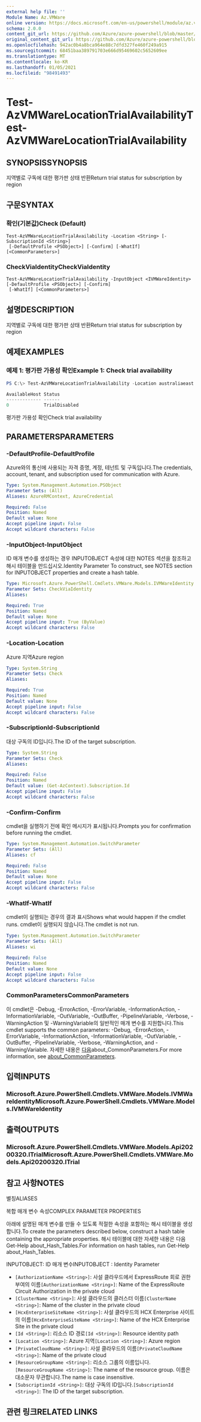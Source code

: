 ```yaml
---
external help file: ''
Module Name: Az.VMWare
online version: https://docs.microsoft.com/en-us/powershell/module/az.vmware/test-azvmwarelocationtrialavailability
schema: 2.0.0
content_git_url: https://github.com/Azure/azure-powershell/blob/master/src/VMWare/help/Test-AzVMWareLocationTrialAvailability.md
original_content_git_url: https://github.com/Azure/azure-powershell/blob/master/src/VMWare/help/Test-AzVMWareLocationTrialAvailability.md
ms.openlocfilehash: 942ac0b4a8bca964e88c7dfd327fe460f249a915
ms.sourcegitcommit: 68451baa389791703e666d95469602c5652609ee
ms.translationtype: MT
ms.contentlocale: ko-KR
ms.lasthandoff: 01/05/2021
ms.locfileid: "98491493"
---
```

# <span data-ttu-id="1de3f-101">Test-AzVMWareLocationTrialAvailability</span><span class="sxs-lookup"><span data-stu-id="1de3f-101">Test-AzVMWareLocationTrialAvailability</span></span>

## <span data-ttu-id="1de3f-102">SYNOPSIS</span><span class="sxs-lookup"><span data-stu-id="1de3f-102">SYNOPSIS</span></span>
<span data-ttu-id="1de3f-103">지역별로 구독에 대한 평가판 상태 반환</span><span class="sxs-lookup"><span data-stu-id="1de3f-103">Return trial status for subscription by region</span></span>

## <span data-ttu-id="1de3f-104">구문</span><span class="sxs-lookup"><span data-stu-id="1de3f-104">SYNTAX</span></span>

### <span data-ttu-id="1de3f-105">확인(기본값)</span><span class="sxs-lookup"><span data-stu-id="1de3f-105">Check (Default)</span></span>
```
Test-AzVMWareLocationTrialAvailability -Location <String> [-SubscriptionId <String>]
 [-DefaultProfile <PSObject>] [-Confirm] [-WhatIf] [<CommonParameters>]
```

### <span data-ttu-id="1de3f-106">CheckViaIdentity</span><span class="sxs-lookup"><span data-stu-id="1de3f-106">CheckViaIdentity</span></span>
```
Test-AzVMWareLocationTrialAvailability -InputObject <IVMWareIdentity> [-DefaultProfile <PSObject>] [-Confirm]
 [-WhatIf] [<CommonParameters>]
```

## <span data-ttu-id="1de3f-107">설명</span><span class="sxs-lookup"><span data-stu-id="1de3f-107">DESCRIPTION</span></span>
<span data-ttu-id="1de3f-108">지역별로 구독에 대한 평가판 상태 반환</span><span class="sxs-lookup"><span data-stu-id="1de3f-108">Return trial status for subscription by region</span></span>

## <span data-ttu-id="1de3f-109">예제</span><span class="sxs-lookup"><span data-stu-id="1de3f-109">EXAMPLES</span></span>

### <span data-ttu-id="1de3f-110">예제 1: 평가판 가용성 확인</span><span class="sxs-lookup"><span data-stu-id="1de3f-110">Example 1: Check trial availability</span></span>
```powershell
PS C:\> Test-AzVMWareLocationTrialAvailability -Location australiaeast

AvailableHost Status
------------- ------
0             TrialDisabled
```

<span data-ttu-id="1de3f-111">평가판 가용성 확인</span><span class="sxs-lookup"><span data-stu-id="1de3f-111">Check trial availability</span></span>

## <span data-ttu-id="1de3f-112">PARAMETERS</span><span class="sxs-lookup"><span data-stu-id="1de3f-112">PARAMETERS</span></span>

### <span data-ttu-id="1de3f-113">-DefaultProfile</span><span class="sxs-lookup"><span data-stu-id="1de3f-113">-DefaultProfile</span></span>
<span data-ttu-id="1de3f-114">Azure와의 통신에 사용되는 자격 증명, 계정, 테넌트 및 구독입니다.</span><span class="sxs-lookup"><span data-stu-id="1de3f-114">The credentials, account, tenant, and subscription used for communication with Azure.</span></span>

```yaml
Type: System.Management.Automation.PSObject
Parameter Sets: (All)
Aliases: AzureRMContext, AzureCredential

Required: False
Position: Named
Default value: None
Accept pipeline input: False
Accept wildcard characters: False
```

### <span data-ttu-id="1de3f-115">-InputObject</span><span class="sxs-lookup"><span data-stu-id="1de3f-115">-InputObject</span></span>
<span data-ttu-id="1de3f-116">ID 매개 변수를 생성하는 경우 INPUTOBJECT 속성에 대한 NOTES 섹션을 참조하고 해시 테이블을 만드십시오.</span><span class="sxs-lookup"><span data-stu-id="1de3f-116">Identity Parameter To construct, see NOTES section for INPUTOBJECT properties and create a hash table.</span></span>

```yaml
Type: Microsoft.Azure.PowerShell.Cmdlets.VMWare.Models.IVMWareIdentity
Parameter Sets: CheckViaIdentity
Aliases:

Required: True
Position: Named
Default value: None
Accept pipeline input: True (ByValue)
Accept wildcard characters: False
```

### <span data-ttu-id="1de3f-117">-Location</span><span class="sxs-lookup"><span data-stu-id="1de3f-117">-Location</span></span>
<span data-ttu-id="1de3f-118">Azure 지역</span><span class="sxs-lookup"><span data-stu-id="1de3f-118">Azure region</span></span>

```yaml
Type: System.String
Parameter Sets: Check
Aliases:

Required: True
Position: Named
Default value: None
Accept pipeline input: False
Accept wildcard characters: False
```

### <span data-ttu-id="1de3f-119">-SubscriptionId</span><span class="sxs-lookup"><span data-stu-id="1de3f-119">-SubscriptionId</span></span>
<span data-ttu-id="1de3f-120">대상 구독의 ID입니다.</span><span class="sxs-lookup"><span data-stu-id="1de3f-120">The ID of the target subscription.</span></span>

```yaml
Type: System.String
Parameter Sets: Check
Aliases:

Required: False
Position: Named
Default value: (Get-AzContext).Subscription.Id
Accept pipeline input: False
Accept wildcard characters: False
```

### <span data-ttu-id="1de3f-121">-Confirm</span><span class="sxs-lookup"><span data-stu-id="1de3f-121">-Confirm</span></span>
<span data-ttu-id="1de3f-122">cmdlet을 실행하기 전에 확인 메시지가 표시됩니다.</span><span class="sxs-lookup"><span data-stu-id="1de3f-122">Prompts you for confirmation before running the cmdlet.</span></span>

```yaml
Type: System.Management.Automation.SwitchParameter
Parameter Sets: (All)
Aliases: cf

Required: False
Position: Named
Default value: None
Accept pipeline input: False
Accept wildcard characters: False
```

### <span data-ttu-id="1de3f-123">-WhatIf</span><span class="sxs-lookup"><span data-stu-id="1de3f-123">-WhatIf</span></span>
<span data-ttu-id="1de3f-124">cmdlet이 실행되는 경우의 결과 표시</span><span class="sxs-lookup"><span data-stu-id="1de3f-124">Shows what would happen if the cmdlet runs.</span></span>
<span data-ttu-id="1de3f-125">cmdlet이 실행되지 않습니다.</span><span class="sxs-lookup"><span data-stu-id="1de3f-125">The cmdlet is not run.</span></span>

```yaml
Type: System.Management.Automation.SwitchParameter
Parameter Sets: (All)
Aliases: wi

Required: False
Position: Named
Default value: None
Accept pipeline input: False
Accept wildcard characters: False
```

### <span data-ttu-id="1de3f-126">CommonParameters</span><span class="sxs-lookup"><span data-stu-id="1de3f-126">CommonParameters</span></span>
<span data-ttu-id="1de3f-127">이 cmdlet은 -Debug, -ErrorAction, -ErrorVariable, -InformationAction, -InformationVariable, -OutVariable, -OutBuffer, -PipelineVariable, -Verbose, -WarningAction 및 -WarningVariable의 일반적인 매개 변수를 지원합니다.</span><span class="sxs-lookup"><span data-stu-id="1de3f-127">This cmdlet supports the common parameters: -Debug, -ErrorAction, -ErrorVariable, -InformationAction, -InformationVariable, -OutVariable, -OutBuffer, -PipelineVariable, -Verbose, -WarningAction, and -WarningVariable.</span></span> <span data-ttu-id="1de3f-128">자세한 내용은 [다음](http://go.microsoft.com/fwlink/?LinkID=113216)about_CommonParameters.</span><span class="sxs-lookup"><span data-stu-id="1de3f-128">For more information, see [about_CommonParameters](http://go.microsoft.com/fwlink/?LinkID=113216).</span></span>

## <span data-ttu-id="1de3f-129">입력</span><span class="sxs-lookup"><span data-stu-id="1de3f-129">INPUTS</span></span>

### <span data-ttu-id="1de3f-130">Microsoft.Azure.PowerShell.Cmdlets.VMWare.Models.IVMWareIdentity</span><span class="sxs-lookup"><span data-stu-id="1de3f-130">Microsoft.Azure.PowerShell.Cmdlets.VMWare.Models.IVMWareIdentity</span></span>

## <span data-ttu-id="1de3f-131">출력</span><span class="sxs-lookup"><span data-stu-id="1de3f-131">OUTPUTS</span></span>

### <span data-ttu-id="1de3f-132">Microsoft.Azure.PowerShell.Cmdlets.VMWare.Models.Api20200320.ITrial</span><span class="sxs-lookup"><span data-stu-id="1de3f-132">Microsoft.Azure.PowerShell.Cmdlets.VMWare.Models.Api20200320.ITrial</span></span>

## <span data-ttu-id="1de3f-133">참고 사항</span><span class="sxs-lookup"><span data-stu-id="1de3f-133">NOTES</span></span>

<span data-ttu-id="1de3f-134">별칭</span><span class="sxs-lookup"><span data-stu-id="1de3f-134">ALIASES</span></span>

<span data-ttu-id="1de3f-135">복합 매개 변수 속성</span><span class="sxs-lookup"><span data-stu-id="1de3f-135">COMPLEX PARAMETER PROPERTIES</span></span>

<span data-ttu-id="1de3f-136">아래에 설명된 매개 변수를 만들 수 있도록 적절한 속성을 포함하는 해시 테이블을 생성합니다.</span><span class="sxs-lookup"><span data-stu-id="1de3f-136">To create the parameters described below, construct a hash table containing the appropriate properties.</span></span> <span data-ttu-id="1de3f-137">해시 테이블에 대한 자세한 내용은 다음 Get-Help about_Hash_Tables.</span><span class="sxs-lookup"><span data-stu-id="1de3f-137">For information on hash tables, run Get-Help about_Hash_Tables.</span></span>


<span data-ttu-id="1de3f-138">INPUTOBJECT: <IVMWareIdentity> ID 매개 변수</span><span class="sxs-lookup"><span data-stu-id="1de3f-138">INPUTOBJECT <IVMWareIdentity>: Identity Parameter</span></span>
  - <span data-ttu-id="1de3f-139">`[AuthorizationName <String>]`: 사설 클라우드에서 ExpressRoute 회로 권한 부여의 이름</span><span class="sxs-lookup"><span data-stu-id="1de3f-139">`[AuthorizationName <String>]`: Name of the ExpressRoute Circuit Authorization in the private cloud</span></span>
  - <span data-ttu-id="1de3f-140">`[ClusterName <String>]`: 사설 클라우드의 클러스터 이름</span><span class="sxs-lookup"><span data-stu-id="1de3f-140">`[ClusterName <String>]`: Name of the cluster in the private cloud</span></span>
  - <span data-ttu-id="1de3f-141">`[HcxEnterpriseSiteName <String>]`: 사설 클라우드의 HCX Enterprise 사이트의 이름</span><span class="sxs-lookup"><span data-stu-id="1de3f-141">`[HcxEnterpriseSiteName <String>]`: Name of the HCX Enterprise Site in the private cloud</span></span>
  - <span data-ttu-id="1de3f-142">`[Id <String>]`: 리소스 ID 경로</span><span class="sxs-lookup"><span data-stu-id="1de3f-142">`[Id <String>]`: Resource identity path</span></span>
  - <span data-ttu-id="1de3f-143">`[Location <String>]`: Azure 지역</span><span class="sxs-lookup"><span data-stu-id="1de3f-143">`[Location <String>]`: Azure region</span></span>
  - <span data-ttu-id="1de3f-144">`[PrivateCloudName <String>]`: 사설 클라우드의 이름</span><span class="sxs-lookup"><span data-stu-id="1de3f-144">`[PrivateCloudName <String>]`: Name of the private cloud</span></span>
  - <span data-ttu-id="1de3f-145">`[ResourceGroupName <String>]`: 리소스 그룹의 이름입니다.</span><span class="sxs-lookup"><span data-stu-id="1de3f-145">`[ResourceGroupName <String>]`: The name of the resource group.</span></span> <span data-ttu-id="1de3f-146">이름은 대소문자 무관합니다.</span><span class="sxs-lookup"><span data-stu-id="1de3f-146">The name is case insensitive.</span></span>
  - <span data-ttu-id="1de3f-147">`[SubscriptionId <String>]`: 대상 구독의 ID입니다.</span><span class="sxs-lookup"><span data-stu-id="1de3f-147">`[SubscriptionId <String>]`: The ID of the target subscription.</span></span>

## <span data-ttu-id="1de3f-148">관련 링크</span><span class="sxs-lookup"><span data-stu-id="1de3f-148">RELATED LINKS</span></span>

